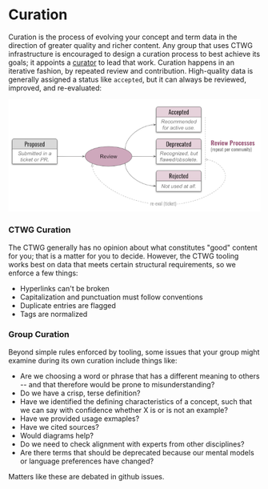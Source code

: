 # Curation

Curation is the process of evolving your concept and term data in the direction of greater quality and richer content. Any group that uses CTWG infrastructure is encouraged to design a curation process to best achieve its goals; it appoints a [curator](curator.md) to lead that work. Curation happens in an iterative fashion, by repeated review and contribution. High-quality data is generally assigned a status like `accepted`, but it can always be reviewed, improved, and re-evaluated:

![review process](review-process.png)

### CTWG Curation

The CTWG generally has no opinion about what constitutes "good" content for you; that is a matter for you to decide. However, the CTWG tooling works best on data that meets certain structural requirements, so we enforce a few things:

* Hyperlinks can't be broken
* Capitalization and punctuation must follow conventions
* Duplicate entries are flagged
* Tags are normalized

### Group Curation

Beyond simple rules enforced by tooling, some issues that your group might examine during its own curation include things like:

* Are we choosing a word or phrase that has a different meaning to others -- and that therefore would be prone to misunderstanding?
* Do we have a crisp, terse definition?
* Have we identified the defining characteristics of a concept, such that we can say with confidence whether X is or is not an example?
* Have we provided usage exmaples?
* Have we cited sources?
* Would diagrams help?
* Do we need to check alignment with experts from other disciplines?
* Are there terms that should be deprecated because our mental models or language preferences have changed?

Matters like these are debated in github issues.